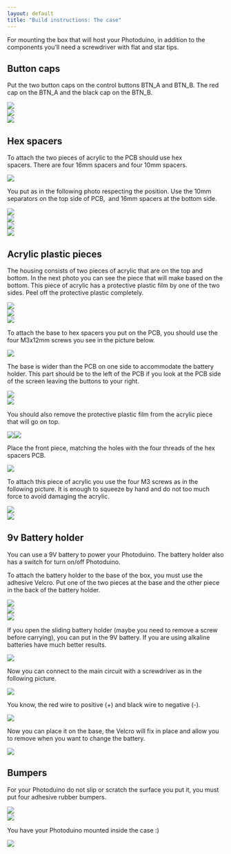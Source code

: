 ```yaml
---
layout: default
title: "Build instructions: The case"
---
```

For mounting the box that will host your Photoduino, in addition to the components you’ll need a screwdriver with flat and star tips.

## Button caps

Put the two button caps on the control buttons BTN\_A and BTN\_B. The red cap on the BTN\_A and the black cap on the BTN\_B.

![](../../../../assets/images/shield3-case-00.jpg)  
![](../../../../assets/images/shield3-case-01.jpg)  
![](../../../../assets/images/shield3-case-02.jpg)

## Hex spacers

To attach the two pieces of acrylic to the PCB should use hex spacers. There are four 16mm spacers and four 10mm spacers.

![](../../../../assets/images/shield3-case-03.jpg)

You put as in the following photo respecting the position. Use the 10mm separators on the top side of PCB,  and 16mm spacers at the bottom side.

![](../../../../assets/images/shield3-case-04.jpg)  
![](../../../../assets/images/shield3-case-05.jpg)  
![](../../../../assets/images/shield3-case-06.jpg)  
![](../../../../assets/images/shield3-case-07.jpg)

## Acrylic plastic pieces

The housing consists of two pieces of acrylic that are on the top and bottom. In the next photo you can see the piece that will make based on the bottom. This piece of acrylic has a protective plastic film by one of the two sides. Peel off the protective plastic completely.

![](../../../../assets/images/shield3-case-08.jpg)  
![](../../../../assets/images/shield3-case-09.jpg)  
![](../../../../assets/images/shield3-case-10.jpg)

To attach the base to hex spacers you put on the PCB, you should use the four M3x12mm screws you see in the picture below.

![](../../../../assets/images/shield3-case-11.jpg)

The base is wider than the PCB on one side to accommodate the battery holder. This part should be to the left of the PCB if you look at the PCB side of the screen leaving the buttons to your right.

![](../../../../assets/images/shield3-case-12.jpg)  
![](../../../../assets/images/shield3-case-13.jpg)

You should also remove the protective plastic film from the acrylic piece that will go on top.

![](../../../../assets/images/shield3-case-14.jpg)![](../../../../assets/images/shield3-case-15.jpg)

Place the front piece, matching the holes with the four threads of the hex spacers PCB.

![](../../../../assets/images/shield3-case-16.jpg)

To attach this piece of acrylic you use the four M3 screws as in the following picture. It is enough to squeeze by hand and do not too much force to avoid damaging the acrylic.

![](../../../../assets/images/shield3-case-17.jpg)  
![](../../../../assets/images/shield3-case-18.jpg)

## 9v Battery holder

You can use a 9V battery to power your Photoduino. The battery holder also has a switch for turn on/off Photoduino.

To attach the battery holder to the base of the box, you must use the adhesive Velcro. Put one of the two pieces at the base and the other piece in the back of the battery holder.

![](../../../../assets/images/shield3-case-19.jpg)  
![](../../../../assets/images/shield3-case-20.jpg)  
![](../../../../assets/images/shield3-case-21.jpg)

If you open the sliding battery holder (maybe you need to remove a screw before carrying), you can put in the 9V battery. If you are using alkaline batteries have much better results.

![](../../../../assets/images/shield3-case-22.jpg)

Now you can connect to the main circuit with a screwdriver as in the following picture.

![](../../../../assets/images/shield3-case-23.jpg)

You know, the red wire to positive (+) and black wire to negative (-).

![](../../../../assets/images/shield3-case-24.jpg)

Now you can place it on the base, the Velcro will fix in place and allow you to remove when you want to change the battery.

![](../../../../assets/images/shield3-case-25.jpg)

## Bumpers

For your Photoduino do not slip or scratch the surface you put it, you must put four adhesive rubber bumpers.

![](../../../../assets/images/shield3-case-26.jpg)  
![](../../../../assets/images/shield3-case-27.jpg)

You have your Photoduino mounted inside the case :)

![](../../../../assets/images/shield3-case-28.jpg)

